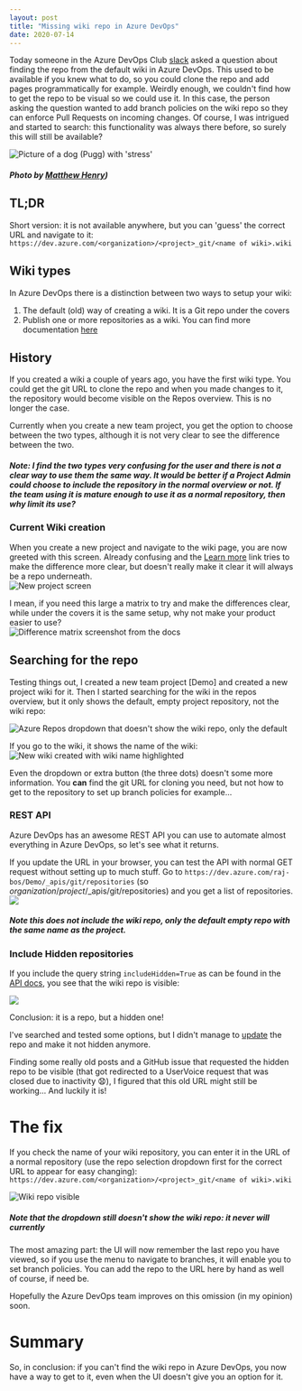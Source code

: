 ```yaml
---
layout: post
title: "Missing wiki repo in Azure DevOps"
date: 2020-07-14
---
```


Today someone in the Azure DevOps Club [slack](https://teamservices.club/) asked a question about finding the repo from the default wiki in Azure DevOps. 
This used to be available if you knew what to do, so you could clone the repo and add pages programmatically for example. 
Weirdly enough, we couldn't find how to get the repo to be visual so we could use it. 
In this case, the person asking the question wanted to add branch policies on the wiki repo so they can enforce Pull Requests on incoming changes.
Of course, I was intrigued and started to search: this functionality was always there before, so surely this will still be available?

![Picture of a dog (Pugg) with 'stress'](/images/20200714/matthew-henry-2Ts5HnA67k8-unsplash.jpg)
##### <span>Photo by <a href="https://unsplash.com/@matthewhenry?utm_source=unsplash&amp;utm_medium=referral&amp;utm_content=creditCopyText">Matthew Henry</a></span>)

## TL;DR
Short version: it is not available anywhere, but you can 'guess' the correct URL and navigate to it: 
`https://dev.azure.com/<organization>/<project>_git/<name of wiki>.wiki`

## Wiki types
In Azure DevOps there is a distinction between two ways to setup your wiki:
1. The default (old) way of creating a wiki. It is a Git repo under the covers
1. Publish one or more repositories as a wiki. You can find more documentation [here](https://docs.microsoft.com/en-us/azure/devops/project/wiki/provisioned-vs-published-wiki?view=azure-devops?WT.mc_id=DOP-MVP-5003719)

## History
If you created a wiki a couple of years ago, you have the first wiki type. You could get the git URL to clone the repo and when you made changes to it, the repository would become visible on the Repos overview. This is no longer the case.

Currently when you create a new team project, you get the option to choose between the two types, although it is not very clear to see the difference between the two.
##### Note: I find the two types very confusing for the user and there is not a clear way to use them the same way. It would be better if a Project Admin could choose to include the repository in the normal overview or not. If the team using it is mature enough to use it as a normal repository, then why limit its use?

### Current Wiki creation
When you create a new project and navigate to the wiki page, you are now greeted with this screen. Already confusing and the [Learn more](https://docs.microsoft.com/en-us/azure/devops/project/wiki/provisioned-vs-published-wiki?view=azure-devops?WT.mc_id=DOP-MVP-5003719) link tries to make the difference more clear, but doesn't really make it clear it will always be a repo underneath.  
![New project screen](/images/20200714/20200714_01_NewProject.png)

I mean, if you need this large a matrix to try and make the differences clear, while under the covers it is the same setup, why not make your product easier to use?  
![Difference matrix screenshot from the docs](/images/20200714/20200714_02_Docs.png)

## Searching for the repo
Testing things out, I created a new team project [Demo] and created a new project wiki for it. 
Then I started searching for the wiki in the repos overview, but it only shows the default, empty project repository, not the wiki repo:  

![Azure Repos dropdown that doesn't show the wiki repo, only the default](/images/20200714/20200714_04_ReposDropdown.png)  

If you go to the wiki, it shows the name of the wiki:  
![New wiki created with wiki name highlighted](/images/20200714/20200714_03_ProjectWiki.png)  

Even the dropdown or extra button (the three dots) doesn't some more information. You **can** find the git URL for cloning you need, but not how to get to the repository to set up branch policies for example...

### REST API
Azure DevOps has an awesome REST API you can use to automate almost everything in Azure DevOps, so let's see what it returns.

If you update the URL in your browser, you can test the API with normal GET request without setting up to much stuff. Go to `https://dev.azure.com/raj-bos/Demo/_apis/git/repositories` (so _organization_/_project_/_apis/git/repositories) and you get a list of repositories.
![](/images/20200714/20200714_05_API_ReposCall.png)  

##### Note this does not include the wiki repo, only the default empty repo with the same name as the project.

### Include Hidden repositories
If you include the query string `includeHidden=True` as can be found in the [API docs](https://docs.microsoft.com/en-us/rest/api/azure/devops/git/repositories/list?view=azure-devops-rest-5.1&WT.mc_id=DOP-MVP-5003719), you see that the wiki repo is visible:  

![](/images/20200714/20200714_06_API_ReposCall_Hidden.png)

Conclusion: it is a repo, but a hidden one!

I've searched and tested some options, but I didn't manage to [update](https://docs.microsoft.com/en-us/rest/api/azure/devops/git/repositories/update?view=azure-devops-rest-5.1&WT.mc_id=DOP-MVP-5003719) the repo and make it not hidden anymore.

Finding some really old posts and a GitHub issue that requested the hidden repo to be visible (that got redirected to a UserVoice request that was closed due to inactivity 😧), I figured that this old URL might still be working... And luckily it is!

# The fix
If you check the name of your wiki repository, you can enter it in the URL of a normal repository (use the repo selection dropdown first for the correct URL to appear for easy changing):  
`https://dev.azure.com/<organization>/<project>_git/<name of wiki>.wiki`

![Wiki repo visible](/images/20200714/20200714_07_WikiRepo.png)
##### Note that the dropdown still doesn't show the wiki repo: it never will currently

The most amazing part: the UI will now remember the last repo you have viewed, so if you use the menu to navigate to branches, it will enable you to set branch policies. You can add the repo to the URL here by hand as well of course, if need be.

Hopefully the Azure DevOps team improves on this omission (in my opinion) soon.

# Summary
So, in conclusion: if you can't find the wiki repo in Azure DevOps, you now have a way to get to it, even when the UI doesn't give you an option for it.
